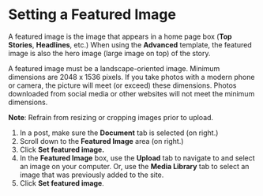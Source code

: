 # Setting a Featured Image

A featured image is the image that appears in a home page box \(**Top Stories**, **Headlines**, etc.\) When using the **Advanced** template, the featured image is also the hero image \(large image on top\) of the story.

A featured image must be a landscape-oriented image. Minimum dimensions are 2048 x 1536 pixels. If you take photos with a modern phone or camera, the picture will meet \(or exceed\) these dimensions. Photos downloaded from social media or other websites will not meet the minimum dimensions. 

**Note**: Refrain from resizing or cropping images prior to upload. 

1. In a post, make sure the **Document** tab is selected \(on right.\)
2. Scroll down to the **Featured Image** area \(on right.\)
3. Click **Set featured image.**
4. In the **Featured Image** box, use the **Upload** tab to navigate to and select an image on your computer. Or, use the **Media Library** tab to select an image that was previously added to the site.
5. Click **Set featured image**.



